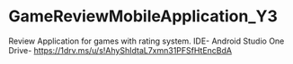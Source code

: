 # GameReviewMobileApplication_Y3
Review Application for games with rating system. IDE- Android Studio
One Drive- https://1drv.ms/u/s!AhyShIdtaL7xmn31PFSfHtEncBdA

